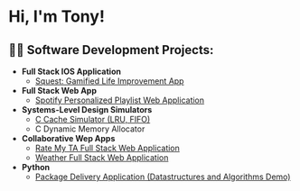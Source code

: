 <h1>Hi, I'm Tony! <br/>

<h2>👨‍💻 Software Development Projects:</h2>

- <b>Full Stack IOS Application</b>
  - [Squest: Gamified Life Improvement App](https://github.com/tchenusc/Squest)
- <b>Full Stack Web App</b>
  - [Spotify Personalized Playlist Web Application](https://github.com/tchenusc/myanimelistToPlaylist/tree/main)
- <b>Systems-Level Design Simulators</b>
  - [C Cache Simulator (LRU, FIFO)](https://github.com/tchenusc/cache_simulator)
  - C Dynamic Memory Allocator
- <b>Collaborative Wep Apps</b>
  - [Rate My TA Full Stack Web Application]()
  - [Weather Full Stack Web Application]()
- <b>Python</b>
  - [Package Delivery Application (Datastructures and Algorithms Demo)](https://github.com/joshmadakor1/Package-Delivery-Pathfinding-Algorithm)
